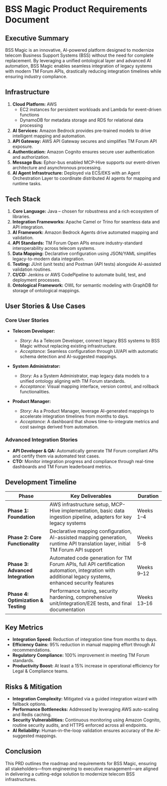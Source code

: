 # BSS Magic Product Requirements Document

## Executive Summary
BSS Magic is an innovative, AI-powered platform designed to modernize telecom Business Support Systems (BSS) without the need for complete replacement. By leveraging a unified ontological layer and advanced AI automation, BSS Magic enables seamless integration of legacy systems with modern TM Forum APIs, drastically reducing integration timelines while ensuring industry compliance.

## Infrastructure
1. **Cloud Platform:** AWS  
   - EC2 instances for persistent workloads and Lambda for event-driven functions  
   - DynamoDB for metadata storage and RDS for relational data processing  
2. **AI Services:** Amazon Bedrock provides pre-trained models to drive intelligent mapping and automation.  
3. **API Gateway:** AWS API Gateway secures and simplifies TM Forum API exposure.  
4. **Authentication:** Amazon Cognito ensures secure user authentication and authorization.  
5. **Message Bus:** Ephor-bus enabled MCP-Hive supports our event-driven architecture and asynchronous processing.  
6. **AI Agent Infrastructure:** Deployed via ECS/EKS with an Agent Orchestration Layer to coordinate distributed AI agents for mapping and runtime tasks.

## Tech Stack
1. **Core Language:** Java – chosen for robustness and a rich ecosystem of libraries.  
2. **Integration Frameworks:** Apache Camel or Trino for seamless data and API integration.  
3. **AI Framework:** Amazon Bedrock Agents drive automated mapping and validation.  
4. **API Standards:** TM Forum Open APIs ensure industry-standard interoperability across telecom systems.  
5. **Data Mapping:** Declarative configuration using JSON/YAML simplifies legacy-to-modern data integration.  
6. **Testing:** JUnit (unit tests) and Postman (API tests) alongside AI-assisted validation routines.  
7. **CI/CD:** Jenkins or AWS CodePipeline to automate build, test, and deployment processes.  
8. **Ontological Framework:** OWL for semantic modeling with GraphDB for storage of ontological mappings.

## User Stories & Use Cases

### Core User Stories
- **Telecom Developer:**  
  - *Story:* As a Telecom Developer, connect legacy BSS systems to BSS Magic without replacing existing infrastructure.  
  - *Acceptance:* Seamless configuration through UI/API with automatic schema detection and AI-suggested mappings.
  
- **System Administrator:**  
  - *Story:* As a System Administrator, map legacy data models to a unified ontology aligning with TM Forum standards.  
  - *Acceptance:* Visual mapping interface, version control, and rollback functionalities.
  
- **Product Manager:**  
  - *Story:* As a Product Manager, leverage AI-generated mappings to accelerate integration timelines from months to days.  
  - *Acceptance:* A dashboard that shows time-to-integrate metrics and cost savings derived from automation.

### Advanced Integration Stories
- **API Developer & QA:** Automatically generate TM Forum compliant APIs and certify them via automated test cases.
- **CTO:** Monitor integration progress and compliance through real-time dashboards and TM Forum leaderboard metrics.

## Development Timeline

| Phase                         | Key Deliverables                                                                     | Duration    |
| ----------------------------- | -------------------------------------------------------------------------------------|-------------|
| **Phase 1: Foundation**       | AWS infrastructure setup, MCP-Hive implementation, basic data ingestion pipeline, adapters for key legacy systems | Weeks 1–4   |
| **Phase 2: Core Functionality** | Declarative mapping configuration, AI-assisted mapping generation, runtime API translation layer, initial TM Forum API support | Weeks 5–8   |
| **Phase 3: Advanced Integration** | Automated code generation for TM Forum APIs, full API certification automation, integration with additional legacy systems, enhanced security features | Weeks 9–12  |
| **Phase 4: Optimization & Testing** | Performance tuning, security hardening, comprehensive unit/integration/E2E tests, and final documentation | Weeks 13–16 |

## Key Metrics
- **Integration Speed:** Reduction of integration time from months to days.
- **Efficiency Gains:** 95% reduction in manual mapping effort through AI recommendations.
- **Regulatory Compliance:** 100% improvement in meeting TM Forum standards.
- **Productivity Boost:** At least a 15% increase in operational efficiency for Legal & Compliance teams.

## Risks & Mitigation
- **Integration Complexity:** Mitigated via a guided integration wizard with fallback options.
- **Performance Bottlenecks:** Addressed by leveraging AWS auto-scaling and Redis caching.
- **Security Vulnerabilities:** Continuous monitoring using Amazon Cognito, routine security audits, and HTTPS enforced across all endpoints.
- **AI Reliability:** Human-in-the-loop validation ensures accuracy of the AI-suggested mappings.

## Conclusion
This PRD outlines the roadmap and requirements for BSS Magic, ensuring all stakeholders—from engineering to executive management—are aligned in delivering a cutting-edge solution to modernize telecom BSS infrastructures.
